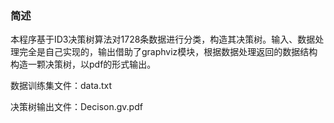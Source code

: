 ### 简述
本程序基于ID3决策树算法对1728条数据进行分类，构造其决策树。输入、数据处理完全是自己实现的，输出借助了graphviz模块，根据数据处理返回的数据结构构造一颗决策树，以pdf的形式输出。

数据训练集文件：data.txt

决策树输出文件：Decison.gv.pdf